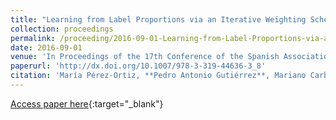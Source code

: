 ```yaml
---
title: "Learning from Label Proportions via an Iterative Weighting Scheme and Discriminant Analysis"
collection: proceedings
permalink: /proceeding/2016-09-01-Learning-from-Label-Proportions-via-an-Iterative-Weighting-Scheme-and-Discriminant-Analysis
date: 2016-09-01
venue: 'In Proceedings of the 17th Conference of the Spanish Association for Artificial Intelligence (CAEPIA 2016)'
paperurl: 'http://dx.doi.org/10.1007/978-3-319-44636-3_8'
citation: 'María Pérez-Ortiz, **Pedro Antonio Gutiérrez**, Mariano Carbonero-Ruz, César Hervás-Martínez, &quot;Learning from Label Proportions via an Iterative Weighting Scheme and Discriminant Analysis.&quot; In Proceedings of the 17th Conference of the Spanish Association for Artificial Intelligence (CAEPIA 2016), Lecture Notes on Computer Science (LNCS), Vol. 9868, 2016, Salamanca, Spain, pp.79-88.'
---
```

[Access paper here](http://dx.doi.org/10.1007/978-3-319-44636-3_8){:target="_blank"}

